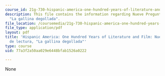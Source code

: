 ```yaml
---
course_id: 21g-730-hispanic-america-one-hundred-years-of-literature-and-film-spring-2014
description: This file contains the information regarding Nueve Preguntas de lectura,
  "La gallina degollada".
file_location: /coursemedia/21g-730-hispanic-america-one-hundred-years-of-literature-and-film-spring-2014/77a3f2a50aa029e6448bfab1526a0222_MIT21G_730S14_Ses2_gallina.pdf
file_type: application/pdf
layout: pdf
title: 'Hispanic America: One Hundred Years of Literature and Film: Nueve Preguntas
  de lectura, "La gallina degollada"'
type: course
uid: 77a3f2a50aa029e6448bfab1526a0222

---
```

None